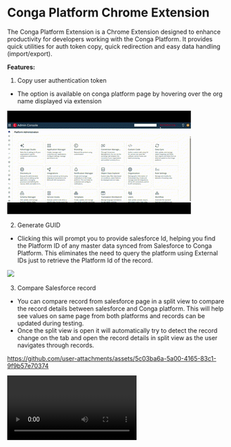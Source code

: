# Conga Platform Chrome Extension

The Conga Platform Extension is a Chrome Extension designed to enhance productivity for developers working with the Conga Platform. It provides quick utilities for auth token copy, quick redirection and easy data handling (import/export).

**Features:**

1) Copy user authentication token

* The option is available on conga platform page by hovering over the org name displayed via extension

![](assets/20250428_175141_CopyAuthToken.gif)

2) Generate GUID

* Clicking this will prompt you to provide salesforce Id, helping you find the Platform ID of any master data synced from Salesforce to Conga Platform. This eliminates the need to query the platform using External IDs just to retrieve the Platform Id of the record.

![](assets/20250428_180258_GenerateGUID.gif)

3) Compare Salesforce record

* You can compare record from salesforce page in a split view to compare the record details between salesforce and Conga platform. This will help see values on same page from both platforms and records can be updated during testing.
* Once the split view is open it will automatically try to detect the record change on the tab and open the record details in split view as the user navigates through records.

https://github.com/user-attachments/assets/5c03ba6a-5a00-4165-83c1-9f9b57e70374



<video controls>
  <source src="assets/20250428_181725_CompareRecord.mov" type="video/mp4">
</video>
